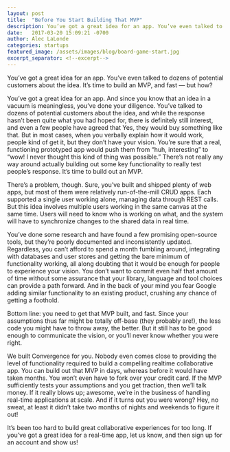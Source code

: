 ```yaml
---
layout: post
title:  "Before You Start Building That MVP"
description: You’ve got a great idea for an app. You’ve even talked to dozens of potential customers about the idea. It’s time to build an MVP, and fast — but how?
date:   2017-03-20 15:09:21 -0700
author: Alec LaLonde
categories: startups
featured_image: /assets/images/blog/board-game-start.jpg
excerpt_separator: <!--excerpt-->
---
```

You’ve got a great idea for an app. You’ve even talked to dozens of potential customers about the idea. It’s time to build an MVP, and fast — but how?
<!--excerpt-->
You’ve got a great idea for an app. And since you know that an idea in a vacuum is meaningless, you’ve done your diligence. You’ve talked to dozens of potential customers about the idea, and while the response hasn’t been quite what you had hoped for, there is definitely still interest, and even a few people have agreed that Yes, they would buy something like that. But in most cases, when you verbally explain how it would work, people kind of get it, but they don’t have your vision. You’re sure that a real, functioning prototyped app would push them from “huh, interesting” to “wow! I never thought this kind of thing was possible.” There’s not really any way around actually building out some key functionality to really test people’s response. It’s time to build out an MVP.

There’s a problem, though. Sure, you’ve built and shipped plenty of web apps, but most of them were relatively run-of-the-mill CRUD apps. Each supported a single user working alone, managing data through REST calls. But this idea involves multiple users working in the same canvas at the same time. Users will need to know who is working on what, and the system will have to synchronize changes to the shared data in real time.

You’ve done some research and have found a few promising open-source tools, but they’re poorly documented and inconsistently updated. Regardless, you can’t afford to spend a month fumbling around, integrating with databases and user stores and getting the bare minimum of functionality working, all along doubting that it would be enough for people to experience your vision. You don’t want to commit even half that amount of time without some assurance that your library, language and tool choices can provide a path forward. And in the back of your mind you fear Google adding similar functionality to an existing product, crushing any chance of getting a foothold.

Bottom line: you need to get that MVP built, and fast. Since your assumptions thus far might be totally off-base (they probably are!), the less code you might have to throw away, the better. But it still has to be good enough to communicate the vision, or you’ll never know whether you were right.

We built Convergence for you. Nobody even comes close to providing the level of functionality required to build a compelling realtime collaborative app. You can build out that MVP in days, whereas before it would have taken months. You won’t even have to fork over your credit card. If the MVP sufficiently tests your assumptions and you get traction, then we’ll talk money. If it really blows up; awesome, we’re in the business of handling real-time applications at scale. And if it turns out you were wrong? Hey, no sweat, at least it didn’t take two months of nights and weekends to figure it out!

It’s been too hard to build great collaborative experiences for too long. If you’ve got a great idea for a real-time app, let us know, and then sign up for an account and show us!